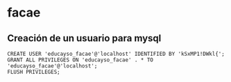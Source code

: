 # facae
## Creación de un usuario para mysql 
```
CREATE USER 'educayso_facae'@'localhost' IDENTIFIED BY 'kSxMP1!DWkl{';
GRANT ALL PRIVILEGES ON 'educayso_facae' . * TO 'educayso_facae'@'localhost';
FLUSH PRIVILEGES;
```
